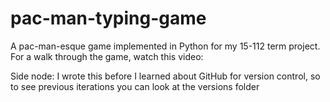 # pac-man-typing-game

A pac-man-esque game implemented in Python for my 15-112 term project. For a walk through the game, watch this video:

Side node: I wrote this before I learned about GitHub for version control, so to see previous iterations you can look at the versions folder
